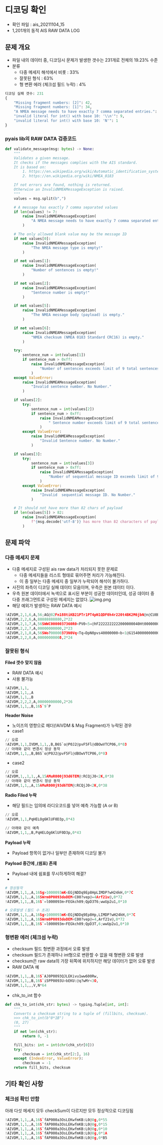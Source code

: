 # 디코딩 확인
- 확인 파일 : ais_20211104_15
- 1,201개의 동적 AIS RAW DATA LOG

## 문제 개요
- 파일 내의 데이터 중, 디코딩시 문제가 발생한 갯수는 231개로 전체의 19.23% 수준
- 분류
  - 다중 메세지 해석에서 비롯 : 33%
  - 잘못된 형식 : 63%
  - 형 변환 에러 (체크섬 필드 누락) : 4%
```python
디코딩 실패 갯수: 231
{
    "Missing fragment numbers: [2]": 42,
    "Missing fragment numbers: [1]": 34,
    "A NMEA message needs to have exactly 7 comma separated entries.": 145,
    "invalid literal for int() with base 10: '\\n'": 9,
    "invalid literal for int() with base 10: 'N'": 1
}
```

### pyais lib의 RAW DATA 검증코드
```python
def validate_message(msg: bytes) -> None:
    """
    Validates a given message.
    It checks if the messages complies with the AIS standard.
    It is based on:
        1. https://en.wikipedia.org/wiki/Automatic_identification_system
        2. https://en.wikipedia.org/wiki/NMEA_0183

    If not errors are found, nothing is returned.
    Otherwise an InvalidNMEAMessageException is raised.
    """
    values = msg.split(b",")

    # A message has exactly 7 comma separated values
    if len(values) != 7:
        raise InvalidNMEAMessageException(
            "A NMEA message needs to have exactly 7 comma separated entries."
        )

    # The only allowed blank value may be the message ID
    if not values[0]:
        raise InvalidNMEAMessageException(
            "The NMEA message type is empty!"
        )

    if not values[1]:
        raise InvalidNMEAMessageException(
            "Number of sentences is empty!"
        )

    if not values[2]:
        raise InvalidNMEAMessageException(
            "Sentence number is empty!"
        )

    if not values[5]:
        raise InvalidNMEAMessageException(
            "The NMEA message body (payload) is empty."
        )

    if not values[6]:
        raise InvalidNMEAMessageException(
            "NMEA checksum (NMEA 0183 Standard CRC16) is empty."
        )

    try:
        sentence_num = int(values[1])
        if sentence_num > 0xff:
            raise InvalidNMEAMessageException(
                "Number of sentences exceeds limit of 9 total sentences."
            )
    except ValueError:
        raise InvalidNMEAMessageException(
            "Invalid sentence number. No Number."
        )

    if values[2]:
        try:
            sentence_num = int(values[2])
            if sentence_num > 0xff:
                raise InvalidNMEAMessageException(
                    " Sentence number exceeds limit of 9 total sentences."
                )
        except ValueError:
            raise InvalidNMEAMessageException(
                "Invalid Sentence number. No Number."
            )

    if values[3]:
        try:
            sentence_num = int(values[3])
            if sentence_num > 0xff:
                raise InvalidNMEAMessageException(
                    "Number of sequential message ID exceeds limit of 9 total sentences."
                )
        except ValueError:
            raise InvalidNMEAMessageException(
                "Invalid  sequential message ID. No Number."
            )

    # It should not have more than 82 chars of payload
    if len(values[5]) > 82:
        raise InvalidNMEAMessageException(
            f"{msg.decode('utf-8')} has more than 82 characters of payload."
        )
```

## 문제 파악

### 다중 메세지 문제
- 다중 메세지로 구성된 ais raw data가 처리되지 못한 문제로
  - 다중 메세지들을 리스트 형태로 묶어주면 처리가 가능해진다.
  - 이 중 일부는 다중 메세지 중 일부가 누락되어 해석이 불가하다.
- 사진의 좌측이 디코딩 실패 데이터 모음이며, 우측은 원본 데이터 이다.
- 우측 원본 데이터에서 녹색으로 표시된 부분이 성공한 데이터인데, 성공 데이터 중 다중 프래그먼트로 구성된 메세지는 없었다.
![img.png](img.png)
- 해당 예외가 발생하는 RAW DATA 예시
```python
!AIVDM,2,1,6,A,56;AG@82Fn188tiKB21PTr1PT4pN1QDF0h4r220t4BK2M6jbN@n@CU0BH888,0*50
!AIVDM,2,2,6,A,88888888880,2*22
!AIVDM,2,1,7,A,56SWWC0000037360R0<PV0<5=@hF2222222222000000040Ht00000000000,0*0A
!AIVDM,2,2,7,A,00000000000,2*23
!AIVDM,2,1,8,A,56SWo?00000373N0Vq<Tq=DpN0pvs40000000<b<1@G15400000000000000,0*6F
!AIVDM,2,2,8,A,00000000008,2*24
```

### 잘못된 형식
**Filed 갯수 맞지 않음**
- RAW DATA 예시
- 사용 불가능
```python
!AIVDM,1,1,
!AIVDM,1,1,,A
!AIVDM,1,1,,B
!AIVDM,2,2,2,A,00000000000,2*26
!AIVDM,1,1,,B,16S`9`P
```

**Header Noise**
- 노이즈의 영향으로 헤더(!AIVDM & Msg Fragment)가 누락된 경우
- case1
```python
// 오류
!AIVDM,1,1,IVDM,1,1,,B,B6S`o@P0J2@pvF5Fl@dBOwVTCP06,0*03
// 아래와 같이 변경시 정상 동작
!AIVDM,1,1,,B,B6S`o@P0J2@pvF5Fl@dBOwVTCP06,0*03
```
- case2
```python
// 오류
!AIVDM,1,,1,1,,A,15AMuR000j93d6TEM@:RCQjJ0<2K,0*38
// 아래와 같이 변경시 정상 동작
!AIVDM,1,1,,A,15AMuR000j93d6TEM@:RCQjJ0<2K,0*38
```

**Radio Filed 누락**
- 해당 필드는 임의에 라디오코드를 넣어 예측 가능함 (A or B)
```python
// 오류
!AIVDM,1,1,PqHELOg6KlUF0D3p,0*43

// 아래와 같이 예측
!AIVDM,1,1,,B,PqHELOg6KlUF0D3p,0*43
```

**Payload 누락**
- Payload 항목이 없거나 일부만 존재하여 디코딩 불가

**Payload 중간에 ,(쉼표) 존재**
- Payload 내에 쉼표를 무시하게하여 해결?
- 
```python
# 정상동작
!AIVDM,1,1,,A,16Sg>1000093mK<EGjNDDq9Ep8HpLIMDP?wH24kH,0*7C
!AIVDM,1,1,,A,16SWrm0P0093doDEM<C00?vep@=4Arf21v@,0*72
!AIVDM,1,1,,B,16S`=l000093m<FEGkch09;QpD3T6;wwUp2u1,0*10

# 오류발생 (필드 수 초과)
!AIVDM,1,1,,A,16Sg>1000093mK<EGjNDDq9Ep8Hp,LIMDP?wH24kH,0*7C
!AIVDM,1,1,,A,16SWrm0P0093doDEM<C00?vep@=4,Arf21v@,0*72
!AIVDM,1,1,,B,16S`=l000093m<FEGkch09;QpD3T,6;wwUp2u1,0*10
```

### 형변환 에러 (체크섬 누락)
- checksum 필드 형변환 과정에서 오류 발생
- checksum 필드가 존재하나 int형으로 변환할 수 없을 때 형변환 오류 발생
- checksum은 raw data의 가장 뒤쪽에 위치하지만 해당 데이터가 없어 오류 발생
- RAW DATA 예
```python
!AIVDM,1,1,,B,16S`AJ0P0093QJLEKivu1ww600Rw,
!AIVDM,1,1,,B,16S`i5PP0093U>bEKU:@q?wMr<3O,
!AIVDM,1,1,,,V,N*64
```
- chk_to_int 함수
```python
def chk_to_int(chk_str: bytes) -> typing.Tuple[int, int]:
    """
    Converts a checksum string to a tuple of (fillbits, checksum).
    >>> chk_to_int(b"0*1B")
    (0, 27)
    """
    if not len(chk_str):
        return 0, -1

    fill_bits: int = int(chr(chk_str[0]))
    try:
        checksum = int(chk_str[2:], 16)
    except (IndexError, ValueError):
        checksum = -1
    return fill_bits, checksum
```

## 기타 확인 사항

### 체크섬 확인 안함
아래 다섯 메세지 모두 checkSum이 다르지만 모두 정상적으로 디코딩됨
```python
!AIVDM,1,1,,A,16S`fAP000a3OsLEKwfmKB:L0@8g,0*55
!AIVDM,1,1,,A,16S`fAP000a3OsLEKwfmKB:L0@8g,0*15
!AIVDM,1,1,,A,16S`fAP000a3OsLEKwfmKB:L0@8g,0*10
!AIVDM,1,1,,A,16S`fAP000a3OsLEKwfmKB:L0@8g,0*1A
!AIVDM,1,1,,A,16S`fAP000a3OsLEKwfmKB:L0@8g,0*B5
```
